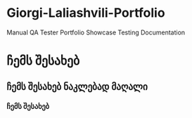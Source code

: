 # Giorgi-Laliashvili-Portfolio
Manual QA Tester Portfolio Showcase Testing Documentation
# ჩემს შესახებ
## ჩემს შესახებ ნაკლებად მაღალი
### ჩემს შესახებ 

